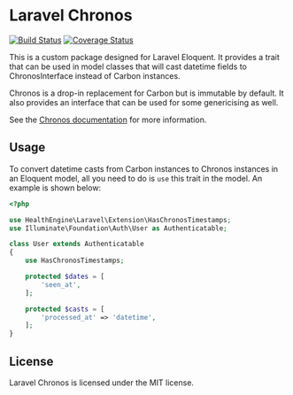 # Laravel Chronos

[![Build Status](https://travis-ci.org/HealthEngineAU/laravel-chronos.svg?branch=master)](https://travis-ci.org/HealthEngineAU/laravel-chronos)
[![Coverage Status](https://coveralls.io/repos/github/HealthEngineAU/laravel-chronos/badge.svg?branch=coveralls)](https://coveralls.io/github/HealthEngineAU/laravel-chronos?branch=coveralls)

This is a custom package designed for Laravel Eloquent. It provides a trait that can be used in model classes that will
cast datetime fields to ChronosInterface instead of Carbon instances.

Chronos is a drop-in replacement for Carbon but is immutable by default. It also provides an interface that can be used
for some genericising as well.

See the [Chronos documentation](https://book.cakephp.org/3.0/en/chronos.html) for more information.

## Usage

To convert datetime casts from Carbon instances to Chronos instances in an Eloquent model, all you need to do is `use`
this trait in the model. An example is shown below:

```php
<?php

use HealthEngine\Laravel\Extension\HasChronosTimestamps;
use Illuminate\Foundation\Auth\User as Authenticatable;

class User extends Authenticatable
{
    use HasChronosTimestamps;

    protected $dates = [
        'seen_at',
    ];

    protected $casts = [
        'processed_at' => 'datetime',
    ];
}
```

## License

Laravel Chronos is licensed under the MIT license.
